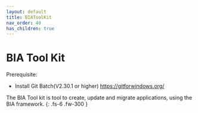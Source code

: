 ```yaml
---
layout: default
title: BIAToolKit
nav_order: 40
has_children: true
---
```


# BIA Tool Kit
Prerequisite:
* Install Git Batch(V2.30.1 or higher) https://gitforwindows.org/

The BIA Tool kit is tool to create, update and migrate applications, using the BIA framework.
{: .fs-6 .fw-300 }
